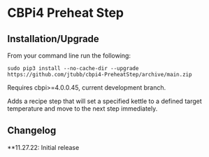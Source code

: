 # CBPi4 Preheat Step

## Installation/Upgrade

From your command line run the following:

```
sudo pip3 install --no-cache-dir --upgrade https://github.com/jtubb/cbpi4-PreheatStep/archive/main.zip
```

Requires cbpi>=4.0.0.45, current development branch.

Adds a recipe step that will set a specified kettle to a defined target temperature and move to the next step immediately.

##  Changelog

**11.27.22: Initial release
